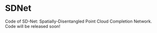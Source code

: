 # SDNet
Code of SD-Net: Spatially-Disentangled Point Cloud Completion Network.
Code will be released soon!
